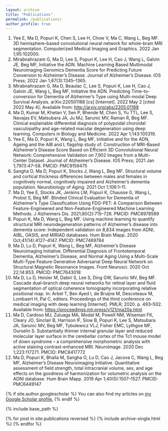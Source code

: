 ```yaml
---
layout: archive
title: "Publications"
permalink: /publications/
author_profile: true
---
```


1. Yee E, Ma D, Popuri K, Chen S, Lee H, Chow V, Ma C, Wang L, Beg MF. 3D hemisphere-based convolutional neural network for whole-brain MRI segmentation. Computerized Medical Imaging and Graphics. 2022 Jan 1;95:102000. 
2. Mirabnahrazam G, Ma D, Lee S, Popuri K, Lee H, Cao J, Wang L, Galvin JE, Beg MF, Initiative  the ADN. Machine Learning Based Multimodal Neuroimaging Genomics Dementia Score for Predicting Future Conversion to Alzheimer’s Disease. Journal of Alzheimer’s Disease. IOS Press; 2022 Jan 1;87(3):1345–1365. 
3. Mirabnahrazam G, Ma D, Beaulac C, Lee S, Popuri K, Lee H, Cao J, Galvin JE, Wang L, Beg MF, Initiative  the ADN. Predicting Time-to-conversion for Dementia of Alzheimer’s Type using Multi-modal Deep Survival Analysis. arXiv:220501188 [cs] [Internet]. 2022 May 2 [cited 2022 May 4]; Available from: http://arxiv.org/abs/2205.01188
4. Ma D, Kumar M, Khetan V, Sen P, Bhende M, Chen S, Yu TTL, Lee S, Navajas EV, Matsubara JA, Ju MJ, Sarunic MV, Raman R, Beg MF. Clinical explainable differential diagnosis of polypoidal choroidal vasculopathy and age-related macular degeneration using deep learning. Computers in Biology and Medicine. 2022 Apr 1;143:105319. 
5. Yee E, Ma D, Popuri K, Wang L, Beg MF, Initiative  and for the ADN, Ageing  and the AIB and L flagship study of. Construction of MRI-Based Alzheimer’s Disease Score Based on Efficient 3D Convolutional Neural Network: Comprehensive Validation on 7,902 Images from a Multi-Center Dataset. Journal of Alzheimer’s Disease. IOS Press; 2021 Jan 1;79(1):47–58. PMCID: PMC9159475
6. Sangha O, Ma D, Popuri K, Stocks J, Wang L, Beg MF. Structural volume and cortical thickness differences between males and females in cognitively normal, cognitively impaired and Alzheimer’s dementia population. Neurobiology of Aging. 2021 Oct 1;106:1–11. 
7. Ma D, Yee E, Stocks JK, Jenkins LM, Popuri K, Chausse G, Wang L, Probst S, Beg MF. Blinded Clinical Evaluation for Dementia of Alzheimer’s Type Classification Using FDG-PET: A Comparison Between Feature-Engineered and Non-Feature-Engineered Machine Learning Methods. J Alzheimers Dis. 2021;80(2):715–726. PMCID: PMC8978589
8. Popuri K, Ma D, Wang L, Beg MF. Using machine learning to quantify structural MRI neurodegeneration patterns of Alzheimer’s disease into dementia score: Independent validation on 8,834 images from ADNI, AIBL, OASIS, and MIRIAD databases. Hum Brain Mapp. 2020 Oct;41(14):4127–4147. PMCID: PMC7469784
9. Ma D, Lu D, Popuri K, Wang L, Beg MF, Alzheimer’s Disease Neuroimaging Initiative. Differential Diagnosis of Frontotemporal Dementia, Alzheimer’s Disease, and Normal Aging Using a Multi-Scale Multi-Type Feature Generative Adversarial Deep Neural Network on Structural Magnetic Resonance Images. Front Neurosci. 2020 Oct 22;14:853. PMCID: PMC7643018
10. Ma D, Lu D, Heisler M, Dabiri S, Lee S, Ding GW, Sarunic MV, Beg MF. Cascade dual-branch deep neural networks for retinal layer and fluid segmentation of optical coherence tomography incorporating relative positional map. In: Arbel T, Ben Ayed I, de Bruijne M, Descoteaux M, Lombaert H, Pal C, editors. Proceedings of the third conference on medical imaging with deep learning [Internet]. PMLR; 2020. p. 493–502. Available from: https://proceedings.mlr.press/v121/ma20a.html
11. Ma D, Cardoso MJ, Zuluaga MA, Modat M, Powell NM, Wiseman FK, Cleary JO, Sinclair B, Harrison IF, Siow B, Popuri K, Lee S, Matsubara JA, Sarunic MV, Beg MF, Tybulewicz VLJ, Fisher EMC, Lythgoe MF, Ourselin S. Substantially thinner internal granular layer and reduced molecular layer surface in the cerebellar cortex of the Tc1 mouse model of down syndrome – a comprehensive morphometric analysis with active staining contrast-enhanced MRI. NeuroImage. 2020 Dec 1;223:117271. PMCID: PMC8417772
12. Ma D, Popuri K, Bhalla M, Sangha O, Lu D, Cao J, Jacova C, Wang L, Beg MF, Alzheimer’s Disease Neuroimaging Initiative. Quantitative assessment of field strength, total intracranial volume, sex, and age effects on the goodness of harmonization for volumetric analysis on the ADNI database. Hum Brain Mapp. 2019 Apr 1;40(5):1507–1527. PMCID: PMC6449147


{% if site.author.googlescholar %}
  You can also find my articles on <u><a href="{{author.googlescholar}}">my Google Scholar profile</a>.</u> 
{% endif %}

{% include base_path %}

{% for post in site.publications reversed %}
  {% include archive-single.html %}
{% endfor %}
